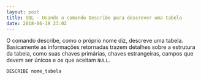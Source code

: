 ```yaml
---
layout: post
title: SQL - Usando o comando Describe para descrever uma tabela
date: 2018-06-19 23:02
---
```


O comando describe, como o próprio nome diz, descreve uma tabela. Basicamente as informações retornadas trazem detalhes sobre a estrutura da tabela, como suas chaves primárias, chaves estrangeiras, campos que devem ser únicos e os que aceitam ```NULL```.

```sql
DESCRIBE nome_tabela
```
